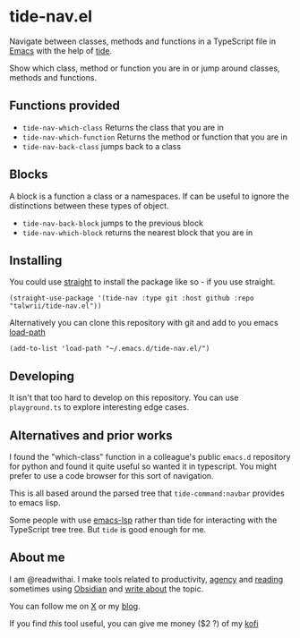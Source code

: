 # tide-nav.el
Navigate between classes, methods and functions in a TypeScript file in [Emacs](https://www.gnu.org/software/emacs/) with the help of [tide](https://github.com/ananthakumaran/tide).

Show which class, method or function you are in or jump around classes, methods and functions.

## Functions provided
- `tide-nav-which-class` Returns the class that you are in
- `tide-nav-which-function` Returns the method or function that you are in
- `tide-nav-back-class` jumps back to a class

## Blocks
A block is a function a class or a namespaces. If can be useful to ignore the distinctions between these types of object.

- `tide-nav-back-block` jumps to the previous block
- `tide-nav-which-block` returns the nearest block that you are in

## Installing
You could use [straight](https://github.com/radian-software/straight.el) to install the package like so - if you use straight.

```
(straight-use-package '(tide-nav :type git :host github :repo "talwrii/tide-nav.el"))
```

Alternatively you can clone this repository with git and add to you emacs [load-path](https://www.gnu.org/software/emacs/manual/html_node/use-package/Load-path.html)

```
(add-to-list 'load-path "~/.emacs.d/tide-nav.el/")
```

## Developing
It isn't that too hard to develop on this repository. You can use `playground.ts` to explore interesting edge cases.

## Alternatives and prior works
I found the "which-class" function in a colleague's public `emacs.d` repository for python and found it quite useful so wanted it in typescript. You might prefer to use a code browser for this sort of navigation.

This is all based around the parsed tree that `tide-command:navbar` provides to emacs lisp.

Some people with use [emacs-lsp](https://github.com/emacs-lsp/lsp-mode) rather than tide for interacting with the TypeScript tree tree. But `tide` is good enough for me.

## About me
I am @readwithai. I make tools related to productivity, [agency](https://readwithai.substack.com/p/reading-and-agency) and [reading](https://readwithai.substack.com/p/what-is-reading-broadly-defined) sometimes using [Obsidian](https://readwithai.substack.com/p/what-exactly-is-obsidian) and [write about](https://readwithai.substack.com/) the topic.

You can follow me on <a href="https://x.com">X</a> or my <a href="https://readwithai.substack.com">blog</a>.

If you find *this* tool useful, you can give me money ($2 ?) of my [kofi](https://ko-fi.com/readwithai)
